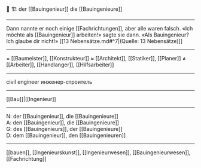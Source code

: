 🔵 🏗️ der [[Bauingenieur]]
die [[Bauingenieure]]

---
Dann nannte er noch einige [[Fachrichtungen]], aber alle waren falsch.
«Ich möchte als [[Bauingenieur]] arbeiten!» sagte sie dann. «Als Bauingenieur? Ich glaube dir nicht!» [[13 Nebensätze.md#^7|(Quelle: 13 Nebensätze)]] 


---
= [[Baumeister]], [[Konstrukteur]]
≈ [[Architekt]], [[Statiker]], [[Planer]]
≠ [[Arbeiter]], [[Handlanger]], [[Hilfsarbeiter]]

---
civil engineer
инженер-строитель

---
[[Bau]]|[[Ingenieur]]

---
N: der [[Bauingenieur]], die [[Bauingenieure]]  
A: den [[Bauingenieur]], die [[Bauingenieure]]  
G: des [[Bauingenieurs]], der [[Bauingenieure]]  
D: dem [[Bauingenieur]], den [[Bauingenieuren]]  

---
[[bauen]], [[Ingenieurskunst]], [[Ingenieurwesen]], [[Bauingenieurwesen]], [[Fachrichtung]]